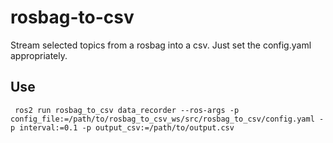 # rosbag-to-csv
Stream selected topics from a rosbag into a csv. Just set the config.yaml appropriately.

## Use
```
 ros2 run rosbag_to_csv data_recorder --ros-args -p config_file:=/path/to/rosbag_to_csv_ws/src/rosbag_to_csv/config.yaml -p interval:=0.1 -p output_csv:=/path/to/output.csv
```

